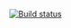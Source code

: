 [![Build status](https://ci.appveyor.com/api/projects/status/axptguch7y3g5n7u?svg=true)](https://ci.appveyor.com/project/Toni133/patterns)

